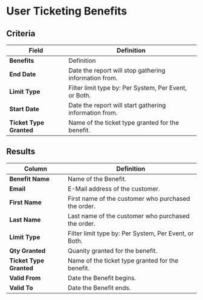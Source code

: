 # User Ticketing Benefits

## Criteria

| **Field** | **Definition** |
| --- | --- |
| **Benefits** | Definition |
| **End Date** | Date the report will stop gathering information from. |
| **Limit Type** | Filter limit type by: Per System, Per Event, or Both. |
| **Start Date** | Date the report will start gathering information from. |
| **Ticket Type Granted** | Name of the ticket type granted for the benefit. |

## Results

| **Column** | **Definition** |
| --- | --- |
| **Benefit Name** | Name of the Benefit. |
| **Email** | E-Mail address of the customer. |
| **First Name** | First name of the customer who purchased the order. |
| **Last Name** | Last name of the customer who purchased the order. |
| **Limit Type** | Filter limit type by: Per System, Per Event, or Both. |
| **Qty Granted** | Quanity granted for the benefit. |
| **Ticket Type Granted** | Name of the ticket type granted for the benefit. |
| **Valid From** | Date the Benefit begins. |
| **Valid To** | Date the Benefit ends. |

